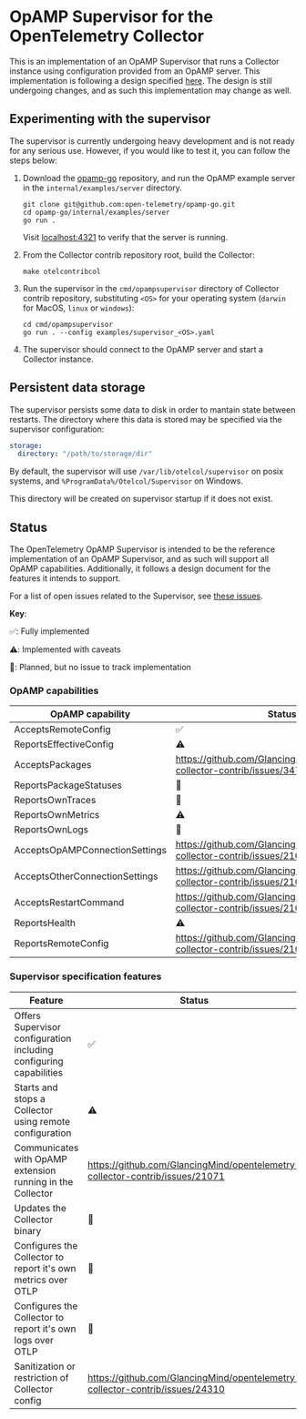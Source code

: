 # OpAMP Supervisor for the OpenTelemetry Collector

This is an implementation of an OpAMP Supervisor that runs a Collector instance using configuration provided from an OpAMP server. This implementation
is following a design specified [here](./specification/README.md).
The design is still undergoing changes, and as such this implementation may change as well.

## Experimenting with the supervisor

The supervisor is currently undergoing heavy development and is not ready for any serious use. However, if you would like to test it, you can follow the steps below:

1. Download the [opamp-go](https://github.com/GlancingMind/opamp-go) repository, and run the OpAMP example server in the `internal/examples/server` directory.

   ```shell
   git clone git@github.com:open-telemetry/opamp-go.git
   cd opamp-go/internal/examples/server
   go run .
   ```

   Visit [localhost:4321](http://localhost:4321) to verify that the server is running.

2. From the Collector contrib repository root, build the Collector:

   ```shell
   make otelcontribcol
   ```

3. Run the supervisor in the `cmd/opampsupervisor` directory of Collector contrib repository, substituting `<OS>` for your operating system (`darwin` for MacOS, `linux` or `windows`):

   ```shell
   cd cmd/opampsupervisor
   go run . --config examples/supervisor_<OS>.yaml
   ```

4. The supervisor should connect to the OpAMP server and start a Collector instance.

## Persistent data storage
The supervisor persists some data to disk in order to mantain state between restarts. The directory where this data is stored may be specified via the supervisor configuration:
```yaml
storage:
  directory: "/path/to/storage/dir"
```

By default, the supervisor will use `/var/lib/otelcol/supervisor` on posix systems, and `%ProgramData%/Otelcol/Supervisor` on Windows.

This directory will be created on supervisor startup if it does not exist.

## Status

The OpenTelemetry OpAMP Supervisor is intended to be the reference
implementation of an OpAMP Supervisor, and as such will support all OpAMP
capabilities. Additionally, it follows a design document for the features it
intends to support.

For a list of open issues related to the Supervisor, see [these issues](https://github.com/GlancingMind/opentelemetry-collector-contrib/issues?q=is%3Aopen+is%3Aissue+label%3Acmd%2Fopampsupervisor).

**Key**:

✅: Fully implemented

⚠️: Implemented with caveats

📅: Planned, but no issue to track implementation

### OpAMP capabilities

| OpAMP capability               | Status                                                                           |
|--------------------------------|----------------------------------------------------------------------------------|
| AcceptsRemoteConfig            | ✅                                                                               |
| ReportsEffectiveConfig         | ⚠️                                                                               |
| AcceptsPackages                | <https://github.com/GlancingMind/opentelemetry-collector-contrib/issues/34734> |
| ReportsPackageStatuses         | 📅                                                                               |
| ReportsOwnTraces               | 📅                                                                               |
| ReportsOwnMetrics              | ⚠️                                                                               |
| ReportsOwnLogs                 | 📅                                                                               |
| AcceptsOpAMPConnectionSettings | <https://github.com/GlancingMind/opentelemetry-collector-contrib/issues/21043> |
| AcceptsOtherConnectionSettings | <https://github.com/GlancingMind/opentelemetry-collector-contrib/issues/21043> |
| AcceptsRestartCommand          | <https://github.com/GlancingMind/opentelemetry-collector-contrib/issues/21077> |
| ReportsHealth                  | ⚠️                                                                               |
| ReportsRemoteConfig            | <https://github.com/GlancingMind/opentelemetry-collector-contrib/issues/21079> |

### Supervisor specification features

| Feature                                                            | Status                                                                           |
|--------------------------------------------------------------------|----------------------------------------------------------------------------------|
| Offers Supervisor configuration including configuring capabilities | ✅                                                                               |
| Starts and stops a Collector using remote configuration            | ⚠️                                                                               |
| Communicates with OpAMP extension running in the Collector         | <https://github.com/GlancingMind/opentelemetry-collector-contrib/issues/21071> |
| Updates the Collector binary                                       | 📅                                                                               |
| Configures the Collector to report it's own metrics over OTLP      | 📅                                                                               |
| Configures the Collector to report it's own logs over OTLP         | 📅                                                                               |
| Sanitization or restriction of Collector config                    | <https://github.com/GlancingMind/opentelemetry-collector-contrib/issues/24310> |

